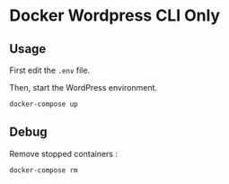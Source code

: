 # Docker Wordpress CLI Only

## Usage

First edit the `.env` file.

Then, start the WordPress environment.

```bash
docker-compose up
``` 

## Debug

Remove stopped containers :

```bash
docker-compose rm
```


